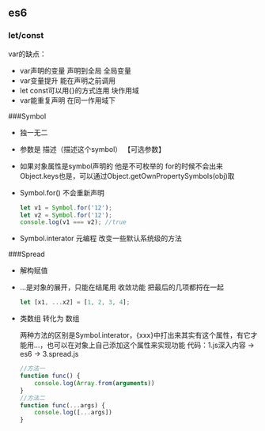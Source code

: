 ## es6

### let/const

var的缺点：

- var声明的变量 声明到全局 全局变量
- var变量提升 能在声明之前调用
- let const可以用{}的方式连用 块作用域
- var能重复声明 在同一作用域下

###Symbol

- 独一无二

- 参数是 描述（描述这个symbol） 【可选参数】

- 如果对象属性是symbol声明的 他是不可枚举的 for的时候不会出来 Object.keys也是，可以通过Object.getOwnPropertySymbols(obj)取

- Symbol.for() 不会重新声明

  ```javascript
  let v1 = Symbol.for('12');
  let v2 = Symbol.for('12');
  console.log(v1 === v2); //true
  ```

- Symbol.interator 元编程 改变一些默认系统级的方法

###Spread

- 解构赋值

- …是对象的展开，只能在结尾用 收敛功能 把最后的几项都捋在一起

  ```javascript
  let [x1, ...x2] = [1, 2, 3, 4];
  ```

- 类数组 转化为 数组

  两种方法的区别是Symbol.interator，{xxx}中打出来其实有这个属性，有它才能用…，也可以在对象上自己添加这个属性来实现功能  代码：1.js深入内容 -> es6 -> 3.spread.js

  ```javascript
  //方法一
  function func() {
      console.log(Array.from(arguments))
  }
  //方法二
  function func(...args) {
      console.log([...args])
  }
  ```

  